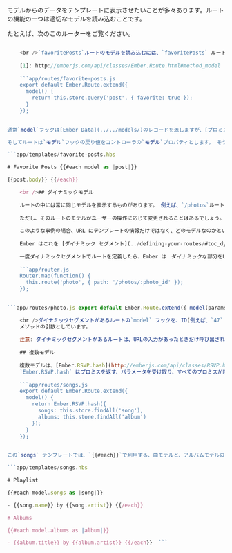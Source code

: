 モデルからのデータをテンプレートに表示させたいことが多々あります。ルートの機能の一つは適切なモデルを読み込むことです。

たとえば、次のこのルーターをご覧ください。

```app/router.js Router.map(function() { this.route('favorite-posts'); });

    <br />`favoritePosts`ルートのモデルを読み込むには、`favoritePosts` ルートハンドラーで [`model()`][1] フックを設定します:
    
    [1]: http://emberjs.com/api/classes/Ember.Route.html#method_model
    
    ```app/routes/favorite-posts.js
    export default Ember.Route.extend({
      model() {
        return this.store.query('post', { favorite: true });
      }
    });
    

通常`model`フックは[Ember Data](../../models/)のレコードを返しますが、[プロミス](https://www.promisejs.org/)オブジェクト(Ember Dataオブジェクトまたはプロミス)を返すことも、純粋なJavaScriptのオブジェクトや配列を返すこともできます。 Ember はテンプレートを描画する前に、データが読み込まれる (プロミスが解決される) まで待機します。

そしてルートは`モデル`フックの戻り値をコントローラの`モデル`プロパティとします。 そうすることで、テンプレートの`model`プロパティとしてアクセス可能にまります。

```app/templates/favorite-posts.hbs 

# Favorite Posts {{#each model as |post|}} 

{{post.body}} {{/each}}

    <br />## ダイナミックモデル
    
    ルートの中には常に同じモデルを表示するものがあります。 例えば、`/photos`ルートは常に、アプリケーションでアクセス可能な写真の一覧を表示します。 もしユーザーが現在のルートから一旦離れて、その後戻ってきたら、モデルは変更されません。
    
    ただし、そのルートのモデルがユーザーの操作に応じて変更されることはあるでしょう。 例えば、フォトビューアーアプリケーションがあったとします。`/photos` ルートが、変更されることのない写真のリストをモデルとして、`/photos` テンプレートを描画します。 しかし、ユーザーが特定の写真をクリックすると、選択されたモデルで`photo`テンプレートを表示させたいと思います。 もしユーザーが、一旦戻り、別の写真をクリックした場合は、今度は違うモデルで `photo` テンプレートを描画させます。
    
    このような事例の場合、URL にテンプレートの情報だけではなく、どのモデルなのかという情報も含めるのが重要です。
    
    Ember はこれを [ダイナミック セグメント](../defining-your-routes/#toc_dynamic-segments)がルートを定義する達成しています。
    
    一度ダイナミックセグメントでルートを定義したら、Ember は　ダイナミックな部分をURL から摘出して、モデルフックにハッシュとして引き渡します:
    
    ```app/router.js
    Router.map(function() {
      this.route('photo', { path: '/photos/:photo_id' });
    });
    

```app/routes/photo.js export default Ember.Route.extend({ model(params) { return this.store.findRecord('photo', params.photo_id); } });

    <br />ダイナミックセグメントがあるルートの`model` フックを、ID(例えば、`47` とか `post-slug`など)をモデルに変更して、ルートのテンプレートとして描画できるようにする必要があります。 上記の例の場合は、写真のID(`params.photo_id`) を Ember Data'sの`findRecord`
    メソッドの引数としています。
    
    注意: ダイナミックセグメントがあるルートは、URLの入力があったときだけ呼び出された場合のみ、`model`フックを呼び出します。 遷移によりルートの入力があった場合は(例 [link-to](../../templates/links)Handlebarsヘルパーを利用しているときなど ) モデルのコンテキストはすでに与えられているため、フックは実行されません。 ダイナミック セグメントのないルートは常にモデル フックを実行します。
    
    ## 複数モデル
    
    複数モデルは、[Ember.RSVP.hash](http://emberjs.com/api/classes/RSVP.html#method_hash) を通じて返すことが可能です。
    `Ember.RSVP.hash` はプロミスを返す、パラメータを受け取り、すべてのプロミスが解決されたとき `Ember.RSVP.hash` 自体のプロミスが解決されます。 例えば
    
    ```app/routes/songs.js
    export default Ember.Route.extend({
      model() {
        return Ember.RSVP.hash({
          songs: this.store.findAll('song'),
          albums: this.store.findAll('album')
        });
      }
    });
    

この`songs` テンプレートでは、`{{#each}}`で利用する、曲モデルと、アルバムモデルの両方を指定して、利用することができます。

```app/templates/songs.hbs 

# Playlist

{{#each model.songs as |song|}} 

- {{song.name}} by {{song.artist}} {{/each}} 

# Albums

{{#each model.albums as |album|}} 

- {{album.title}} by {{album.artist}} {{/each}}  ```